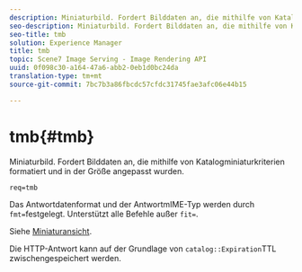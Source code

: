 ```yaml
---
description: Miniaturbild. Fordert Bilddaten an, die mithilfe von Katalogminiaturkriterien formatiert und in der Größe angepasst wurden.
seo-description: Miniaturbild. Fordert Bilddaten an, die mithilfe von Katalogminiaturkriterien formatiert und in der Größe angepasst wurden.
seo-title: tmb
solution: Experience Manager
title: tmb
topic: Scene7 Image Serving - Image Rendering API
uuid: 0f098c30-a164-47a6-abb2-0eb1d0bc24da
translation-type: tm+mt
source-git-commit: 7bc7b3a86fbcdc57cfdc31745fae3afc06e44b15

---
```



# tmb{#tmb}

Miniaturbild. Fordert Bilddaten an, die mithilfe von Katalogminiaturkriterien formatiert und in der Größe angepasst wurden.

`req=tmb`

Das Antwortdatenformat und der AntwortmIME-Typ werden durch `fmt=`festgelegt. Unterstützt alle Befehle außer `fit=`.

Siehe [Miniaturansicht](../../../../../../is-api/http-ref/image-serving-api-ref/c-http-protocol-reference/c-notes-on-server-behavior/r-thumbnail-scaling.md#reference-0f71817f721d4913b34816758d69b07f).

Die HTTP-Antwort kann auf der Grundlage von `catalog::Expiration`TTL zwischengespeichert werden.
